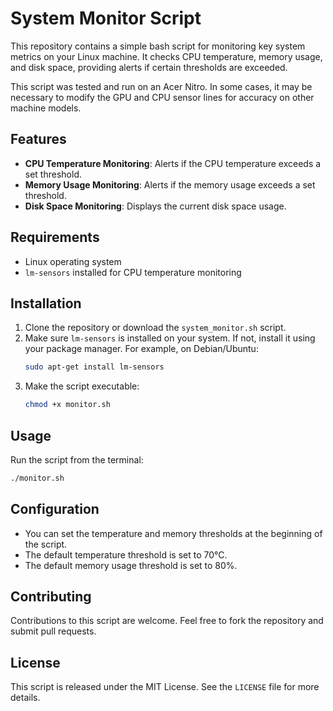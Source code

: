 # System Monitor Script

This repository contains a simple bash script for monitoring key system metrics on your Linux machine. It checks CPU temperature, memory usage, and disk space, providing alerts if certain thresholds are exceeded.

This script was tested and run on an Acer Nitro. In some cases, it may be necessary to modify the GPU and CPU sensor lines for accuracy on other machine models.

## Features

- **CPU Temperature Monitoring**: Alerts if the CPU temperature exceeds a set threshold.
- **Memory Usage Monitoring**: Alerts if the memory usage exceeds a set threshold.
- **Disk Space Monitoring**: Displays the current disk space usage.

## Requirements

- Linux operating system
- `lm-sensors` installed for CPU temperature monitoring

## Installation

1. Clone the repository or download the `system_monitor.sh` script.
2. Make sure `lm-sensors` is installed on your system. If not, install it using your package manager. For example, on Debian/Ubuntu:
   ```bash
   sudo apt-get install lm-sensors
   ```
3. Make the script executable:
   ```bash
   chmod +x monitor.sh
   ```

## Usage

Run the script from the terminal:
```bash
./monitor.sh
```

## Configuration

- You can set the temperature and memory thresholds at the beginning of the script.
- The default temperature threshold is set to 70°C.
- The default memory usage threshold is set to 80%.

## Contributing

Contributions to this script are welcome. Feel free to fork the repository and submit pull requests.

## License

This script is released under the MIT License. See the `LICENSE` file for more details.
